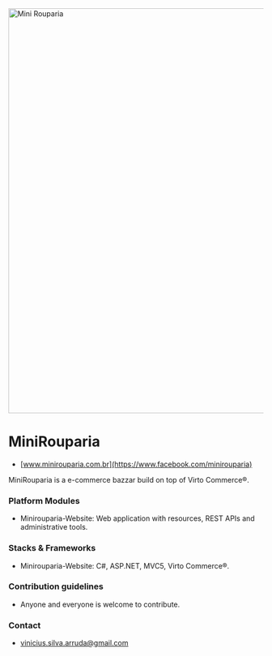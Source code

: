 <img src="https://user-images.githubusercontent.com/18119706/202857731-4acc049f-245c-4a47-a565-e55e5a02c939.png" alt="Mini Rouparia" width="800px">

# MiniRouparia #
* [www.minirouparia.com.br](https://www.facebook.com/minirouparia)

MiniRouparia is a e-commerce bazzar build on top of Virto Commerce®.

### Platform Modules ###

* Minirouparia-Website:
Web application with resources, REST APIs and administrative tools.

### Stacks & Frameworks ###

* Minirouparia-Website:
C#, ASP.NET, MVC5, Virto Commerce®.

### Contribution guidelines ###

* Anyone and everyone is welcome to contribute.

### Contact ###

* [vinicius.silva.arruda@gmail.com](mailto:vinicius.silva.arruda@gmail.com)
